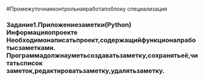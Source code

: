 #Промежуточнаяконтрольнаяработапоблоку специализация
### Задание1.Приложениезаметки(Python) Информацияопроекте Необходимонаписатьпроект,содержащийфункционалработысзаметками. Программадолжнауметьсоздаватьзаметку,сохранятьеё,читатьсписок заметок,редактироватьзаметку,удалятьзаметку.

